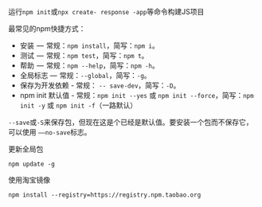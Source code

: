 运行`npm init`或`npx create- response -app`等命令构建JS项目

最常见的npm快捷方式：

- 安装  —  常规：`npm install`，简写：`npm i`。
- 测试  —  常规：`npm test`，简写：`npm t`。
- 帮助  —  常规：`npm --help`，简写：`npm -h`。
- 全局标志 —  常规：`--global`，简写：`-g`。
- 保存为开发依赖 - 常规： `-- save-dev`，简写：`-D`。
- npm init 默认值 - 常规：`npm init --yes` 或 `npm init --force`，简写：`npm init -y` 或 `npm init -f`（一路默认）

`--save`或`-S`来保存包，但现在这是个已经是默认值。要安装一个包而不保存它，可以使用 `——no-save`标志。




更新全局包

```
npm update -g 
```

使用淘宝镜像

```
npm install --registry=https://registry.npm.taobao.org   
```

